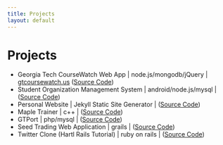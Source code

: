 ```yaml
---
title: Projects
layout: default
---
```


# Projects
-	Georgia Tech CourseWatch Web App &#124; node.js/mongodb/jQuery &#124; [gtcoursewatch.us](http://www.gtcoursewatch.us) ([Source Code](https://github.com/vi-s/gtcw))
-	Student Organization Management System &#124; android/node.js/mysql &#124; ([Source Code](https://github.com/TeamStingers/StudentOrgManager))
-	Personal Website &#124; Jekyll Static Site Generator &#124; ([Source Code](https://github.com/vi-s/vi-s.github.io))
-	Maple Trainer &#124; c++ &#124; ([Source Code](https://github.com/vi-s/MapleTrainer))
-	GTPort &#124; php/mysql &#124; ([Source Code](https://github.com/vi-s/gtport))
-	Seed Trading Web Application &#124; grails &#124; ([Source Code](https://code.google.com/p/seedbank/))
- Twitter Clone (Hartl Rails Tutorial) &#124; ruby on rails &#124; ([Source Code](https://github.com/vi-s/sample_app))